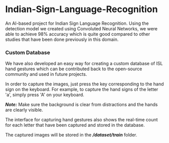 # Indian-Sign-Language-Recognition
An AI-based project for Indian Sign Language Recognition. Using the detection model we created using Convoluted Neural Networks, we were able to achieve 98% accuracy which is quite good compared to other studies that have been done previously in this domain. 

### Custom Database
We have also developed an easy way for creating a custom database of ISL hand gestures which can be contributed back to the open-source community and used in future projects. 

In order to capture the images, just press the key corresponding to the hand sign on the keyboard. For example, to capture the hand signs of the letter 'a', simply press 'A' on your keyboard.

***Note:*** Make sure the background is clear from distractions and the hands are clearly visible.

The interface for capturing hand gestures also shows the real-time count for each letter that have been captured and stored in the database.

The captured images will be stored in the ***/dataset/train*** folder.
